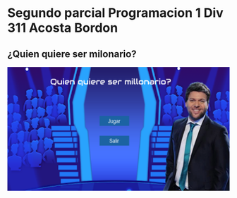 # Segundo parcial Programacion 1 Div 311 Acosta Bordon

## ¿Quien quiere ser milonario?

![Menu principal](imagenes_readme\inicio.png)